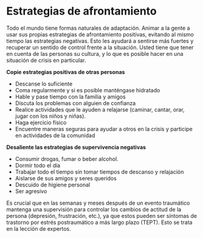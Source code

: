 [Title]: # (E)
[Order]: # (3)

# Estrategias de afrontamiento

Todo el mundo tiene formas naturales de adaptación. Animar a la gente a usar sus propias estrategias de afrontamiento positivas, evitando al mismo tiempo las estrategias negativas. Esto les ayudará a sentirse más fuertes y recuperar un sentido de control frente a la situación. Usted tiene que tener en cuenta de las personas su cultura, y lo que es posible hacer en una situación de crisis en particular.

**Copie estrategias positivas de otras personas**

*   Descanse lo suficiente
*   Coma regularmente y si es posible manténgase hidratado
*   Hable y pase tiempo con la familia y amigos
*   Discuta los problemas con alguien de confianza
*   Realice actividades que le ayuden a relajarse (caminar, cantar, orar, jugar con los niños y niñas).
*   Haga ejercicio físico
*   Encuentre maneras seguras para ayudar a otros en la crisis y participe en actividades de la comunidad

**Desaliente las estrategias de supervivencia negativas**

*   Consumir drogas, fumar o beber alcohol.
*   Dormir todo el día
*   Trabajar todo el tiempo sin tomar tiempos de descanso y relajación
*   Aislarse de sus amigos y seres queridos
*   Descuido de higiene personal
*   Ser agresivo

Es crucial que en las semanas y meses después de un evento traumático mantenga una supervisión para controlar los cambios de actitud de la persona (depresión, frustración, etc.), ya que estos pueden ser síntomas de trastorno por estrés postraumático a más largo plazo (TEPT). Esto se trata en la lección de expertos.
